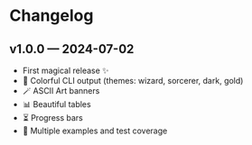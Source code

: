 # Changelog

## v1.0.0 — 2024-07-02

- First magical release ✨
- 🎨 Colorful CLI output (themes: wizard, sorcerer, dark, gold)
- 🪄 ASCII Art banners
- 📊 Beautiful tables
- ⏳ Progress bars
- 🦄 Multiple examples and test coverage
